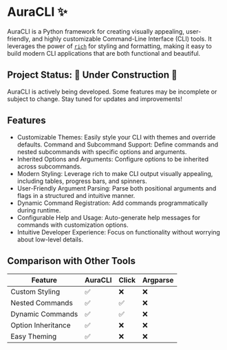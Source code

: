 # AuraCLI ✨

AuraCLI is a Python framework for creating visually appealing, user-friendly, and highly customizable Command-Line Interface (CLI) tools. It leverages the power of [`rich`](https://github.com/Textualize/rich?tab=readme-ov-file) for styling and formatting, making it easy to build modern CLI applications that are both functional and beautiful.

## Project Status: 🚧 Under Construction 🚧
AuraCLI is actively being developed. Some features may be incomplete or subject to change. Stay tuned for updates and improvements!

## Features

- Customizable Themes: Easily style your CLI with themes and override defaults.
Command and Subcommand Support: Define commands and nested subcommands with specific options and arguments.
- Inherited Options and Arguments: Configure options to be inherited across subcommands.
- Modern Styling: Leverage rich to make CLI output visually appealing, including tables, progress bars, and spinners.
- User-Friendly Argument Parsing: Parse both positional arguments and flags in a structured and intuitive manner.
- Dynamic Command Registration: Add commands programmatically during runtime.
- Configurable Help and Usage: Auto-generate help messages for commands with customization options.
- Intuitive Developer Experience: Focus on functionality without worrying about low-level details.

## Comparison with Other Tools
| Feature            | AuraCLI | Click | Argparse |
|--------------------|---------|-------|----------|
| Custom Styling     | ✅       | ❌     | ❌        |
| Nested Commands    | ✅       | ✅     | ❌        |
| Dynamic Commands   | ✅       | ✅     | ❌        |
| Option Inheritance | ✅       | ❌     | ❌        |
| Easy Theming       | ✅       | ❌     | ❌        |

